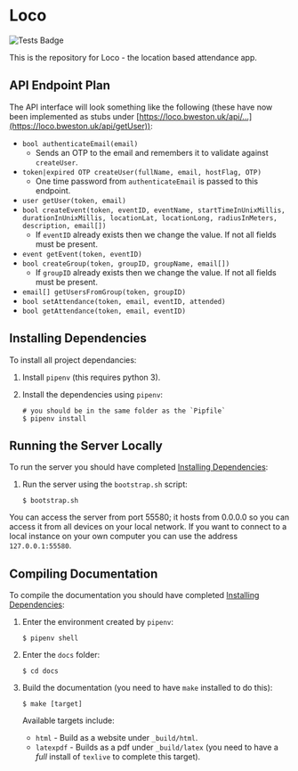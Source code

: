 # Loco

![Tests Badge](https://github.com/bweston6/group69_comp208/actions/workflows/testing.yml/badge.svg)

This is the repository for Loco - the location based attendance app.


## API Endpoint Plan
The API interface will look something like the following (these have now been implemented as stubs under [https://loco.bweston.uk/api/...](https://loco.bweston.uk/api/getUser)):

* `bool authenticateEmail(email)`
	* Sends an OTP to the email and remembers it to validate against `createUser`.
* `token|expired OTP createUser(fullName, email, hostFlag, OTP)`
	* One time password from `authenticateEmail` is passed to this endpoint.
* `user getUser(token, email)`
* `bool createEvent(token, eventID, eventName, startTimeInUnixMillis, durationInUnixMillis, locationLat, locationLong, radiusInMeters, description, email[])`
  *  If `eventID` already exists then we change the value. If not all fields must be present.
* `event getEvent(token, eventID)`
* `bool createGroup(token, groupID, groupName, email[])`
  *  If `groupID` already exists then we change the value. If not all fields must be present.
* `email[] getUsersFromGroup(token, groupID)`
* `bool setAttendance(token, email, eventID, attended)`
* `bool getAttendance(token, email, eventID)`

## Installing Dependencies
To install all project dependancies:

1. Install `pipenv` (this requires python 3).
1. Install the dependencies using `pipenv`:
	
	```
	# you should be in the same folder as the `Pipfile`
	$ pipenv install
	```

## Running the Server Locally
To run the server you should have completed [Installing Dependencies](#installing-dependencies):

1. Run the server using the `bootstrap.sh` script:
	
	```
	$ bootstrap.sh
	```
	
You can access the server from port 55580; it hosts from 0.0.0.0 so you can access it from all devices on your local network. If you want to connect to a local instance on your own computer you can use the address `127.0.0.1:55580`.

## Compiling Documentation
To compile the documentation you should have completed [Installing Dependencies](#installing-dependencies):

1. Enter the environment created by `pipenv`:

	```
	$ pipenv shell
	```
1. Enter the `docs` folder:

	```
	$ cd docs
	```
1. Build the documentation (you need to have `make` installed to do this):

	```
	$ make [target]
	```
	
	Available targets include:
	
	* `html` - Build as a website under `_build/html`.
	* `latexpdf` - Builds as a pdf under `_build/latex` (you need to have a *full* install of `texlive` to complete this target).
